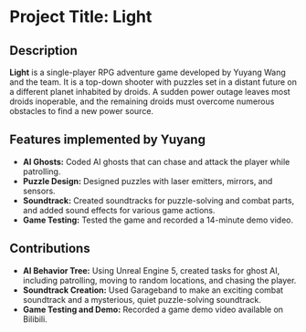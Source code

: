 # Project Title: Light

## Description
**Light** is a single-player RPG adventure game developed by Yuyang Wang and the team. It is a top-down shooter with puzzles set in a distant future on a different planet inhabited by droids. A sudden power outage leaves most droids inoperable, and the remaining droids must overcome numerous obstacles to find a new power source.


## Features implemented by Yuyang
- **AI Ghosts:** Coded AI ghosts that can chase and attack the player while patrolling.
- **Puzzle Design:** Designed puzzles with laser emitters, mirrors, and sensors.
- **Soundtrack:** Created soundtracks for puzzle-solving and combat parts, and added sound effects for various game actions.
- **Game Testing:** Tested the game and recorded a 14-minute demo video.

## Contributions
- **AI Behavior Tree:** Using Unreal Engine 5, created tasks for ghost AI, including patrolling, moving to random locations, and chasing the player.
- **Soundtrack Creation:** Used Garageband to make an exciting combat soundtrack and a mysterious, quiet puzzle-solving soundtrack.
- **Game Testing and Demo:** Recorded a game demo video available on Bilibili.

